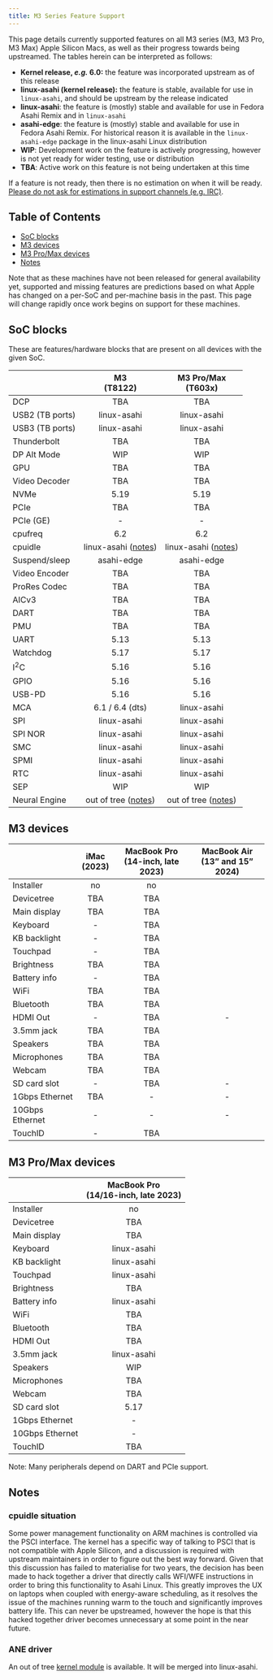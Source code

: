 ```yaml
---
title: M3 Series Feature Support
---
```


This page details currently supported features on all M3 series (M3, M3 Pro, M3 Max) Apple Silicon Macs, as well as
their progress towards being upstreamed. The tables herein can be interpreted as follows:

* **Kernel release, *e.g.* 6.0:** the feature was incorporated upstream as of this release
* **linux-asahi (kernel release):** the feature is stable, available for use in `linux-asahi`, and should be upstream by the release indicated
* **linux-asahi**: the feature is (mostly) stable and available for use in Fedora Asahi Remix and in `linux-asahi`
* **asahi-edge**: the feature is (mostly) stable and available for use in Fedora Asahi Remix. For historical reason it is available in the `linux-asahi-edge` package in the linux-asahi Linux distribution
* **WIP**: Development work on the feature is actively progressing, however is not yet ready for wider testing, use or distribution
* **TBA**: Active work on this feature is not being undertaken at this time

If a feature is not ready, then there is no estimation on when it will be ready. [Please do not ask for estimations in support channels (e.g. IRC)](../../project/when-will-asahi-be-done.md).

## Table of Contents
- [SoC blocks](#soc-blocks)
- [M3 devices](#m3-devices)
- [M3 Pro/Max devices](#m3-promax-devices)
- [Notes](#notes)

Note that as these machines have not been released for general availability yet, supported and missing features are predictions based on what Apple has changed
on a per-SoC and per-machine basis in the past. This page will change rapidly once work begins on support for these machines.

## SoC blocks
These are features/hardware blocks that are present on all devices with the given SoC.

|                  | M3<br>(T8122)        | M3 Pro/Max<br>(T603x)       |
|------------------|:--------------------:|:---------------------------:|
| DCP              | TBA                  | TBA                         |
| USB2 (TB ports)  | linux-asahi          | linux-asahi                 |
| USB3 (TB ports)  | linux-asahi          | linux-asahi                 |
| Thunderbolt      | TBA                  | TBA                         |
| DP Alt Mode      | WIP                  | WIP                         |
| GPU              | TBA                  | TBA                         |
| Video Decoder    | TBA                  | TBA                         |
| NVMe             | 5.19                 | 5.19                        |
| PCIe             | TBA                  | TBA                         |
| PCIe (GE)        | -                    | -                           |
| cpufreq          | 6.2                  | 6.2                         |
| cpuidle          | linux-asahi ([notes](#cpuidle-situation)) | linux-asahi ([notes](#cpuidle-situation)) |
| Suspend/sleep    | asahi-edge           | asahi-edge                  |
| Video Encoder    | TBA                  | TBA                         |
| ProRes Codec     | TBA                  | TBA                         |
| AICv3            | TBA                  | TBA                         |
| DART             | TBA                  | TBA                         |
| PMU              | TBA                  | TBA                         |
| UART             | 5.13                 | 5.13                        |
| Watchdog         | 5.17                 | 5.17                        |
| I<sup>2</sup>C   | 5.16                 | 5.16                        |
| GPIO             | 5.16                 | 5.16                        |
| USB-PD           | 5.16                 | 5.16                        |
| MCA              | 6.1 / 6.4 (dts)      | linux-asahi                 |
| SPI              | linux-asahi          | linux-asahi                 |
| SPI NOR          | linux-asahi          | linux-asahi                 |
| SMC              | linux-asahi          | linux-asahi                 |
| SPMI             | linux-asahi          | linux-asahi                 |
| RTC              | linux-asahi          | linux-asahi                 |
| SEP              | WIP                  | WIP                         |
| Neural Engine    | out of tree ([notes](#ane-driver)) | out of tree ([notes](#ane-driver)) |


## M3 devices
|                    | iMac<br>(2023)     | MacBook Pro<br>(14-inch, late 2023) | MacBook Air<br>(13” and 15” 2024) |
|--------------------|:------------------:|:-----------------------------------:|:------------------------------:|
| Installer          | no                 | no                                  |                                |
| Devicetree         | TBA                | TBA                                 |                                |
| Main display       | TBA                | TBA                                 |                                |
| Keyboard           | -                  | TBA                                 |                                |
| KB backlight       | -                  | TBA                                 |                                |
| Touchpad           | -                  | TBA                                 |                                |
| Brightness         | TBA                | TBA                                 |                                |
| Battery info       | -                  | TBA                                 |                                |
| WiFi               | TBA                | TBA                                 |                                |
| Bluetooth          | TBA                | TBA                                 |                                |
| HDMI Out           | -                  | TBA                                 | -                              |
| 3.5mm jack         | TBA                | TBA                                 |                                |
| Speakers           | TBA                | TBA                                 |                                |
| Microphones        | TBA                | TBA                                 |                                |
| Webcam             | TBA                | TBA                                 |                                |
| SD card slot       | -                  | TBA                                 | -                              |
| 1Gbps Ethernet     | TBA                | -                                   | -                              |
| 10Gbps Ethernet    | -                  | -                                   | -                              |
| TouchID            | -                  | TBA                                 |                                |

## M3 Pro/Max devices
|                    | MacBook Pro<br>(14/16-inch, late 2023) |
|--------------------|:---------------------------------:|
| Installer          | no                                |
| Devicetree         | TBA                               |
| Main display       | TBA                               |
| Keyboard           | linux-asahi                       |
| KB backlight       | linux-asahi                       |
| Touchpad           | linux-asahi                       |
| Brightness         | TBA                               |
| Battery info       | linux-asahi                       |
| WiFi               | TBA                               |
| Bluetooth          | TBA                               |
| HDMI Out           | TBA                               |
| 3.5mm jack         | linux-asahi                       |
| Speakers           | WIP                               |
| Microphones        | TBA                               |
| Webcam             | TBA                               |
| SD card slot       | 5.17                              |
| 1Gbps Ethernet     | -                                 |
| 10Gbps Ethernet    | -                                 |
| TouchID            | TBA                               |

Note: Many peripherals depend on DART and PCIe support.


## Notes

### cpuidle situation
Some power management functionality on ARM machines is controlled via the PSCI interface. The
kernel has a specific way of talking to PSCI that is not compatible with Apple Silicon, and a
discussion is required with upstream maintainers in order to figure out the best way forward. Given
that this discussion has failed to materialise for two years, the decision has been
made to hack together a driver that directly calls WFI/WFE instructions in order to bring
this functionality to Asahi Linux. This greatly improves the UX on laptops when coupled with
energy-aware scheduling, as it resolves the issue of the machines running warm to the touch
and significantly improves battery life. This can never be upstreamed, however the hope is
that this hacked together driver becomes unnecessary at some point in the near future.

### ANE driver
An out of tree [kernel module](https://github.com/eiln/ane/tree/main) is available. It will be merged into linux-asahi.
